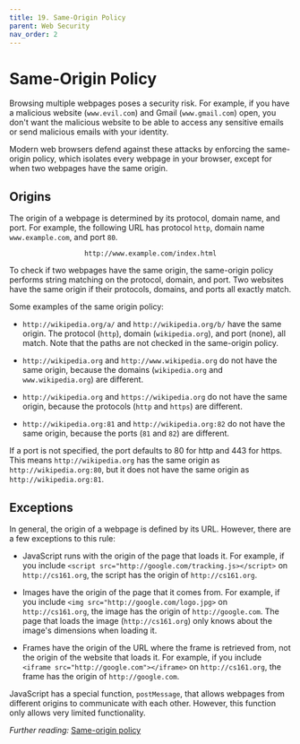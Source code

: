 ```yaml
---
title: 19. Same-Origin Policy
parent: Web Security
nav_order: 2
---
```


# Same-Origin Policy

Browsing multiple webpages poses a security risk. For example, if you have a
malicious website (`www.evil.com`) and Gmail (`www.gmail.com`) open, you don't
want the malicious website to be able to access any sensitive emails or send
malicious emails with your identity.

Modern web browsers defend against these attacks by enforcing the same-origin
policy, which isolates every webpage in your browser, except for when two
webpages have the same origin.

## Origins

The origin of a webpage is determined by its protocol, domain name, and port.
For example, the following URL has protocol `http`, domain name
`www.example.com`, and port `80`.

<p style="text-align: center">
  <code>http://www.example.com/index.html</code>
</p>

To check if two webpages have the same origin, the same-origin policy performs
string matching on the protocol, domain, and port. Two websites have the same
origin if their protocols, domains, and ports all exactly match.

Some examples of the same origin policy:

- `http://wikipedia.org/a/` and `http://wikipedia.org/b/` have the same origin.
  The protocol (`http`), domain (`wikipedia.org`), and port (none), all match.
  Note that the paths are not checked in the same-origin policy.

- `http://wikipedia.org` and `http://www.wikipedia.org` do not have the same
  origin, because the domains (`wikipedia.org` and `www.wikipedia.org`) are
  different.

- `http://wikipedia.org` and `https://wikipedia.org` do not have the same
  origin, because the protocols (`http` and `https`) are different.

- `http://wikipedia.org:81` and `http://wikipedia.org:82` do not have the same
  origin, because the ports (`81` and `82`) are different.

If a port is not specified, the port defaults to 80 for http and 443 for https.
This means `http://wikipedia.org` has the same origin as
`http://wikipedia.org:80`, but it does not have the same origin as
`http://wikipedia.org:81`.

## Exceptions

In general, the origin of a webpage is defined by its URL. However, there are a
few exceptions to this rule:

- JavaScript runs with the origin of the page that loads it. For example, if you
  include `<script src="http://google.com/tracking.js></script>` on
  `http://cs161.org`, the script has the origin of `http://cs161.org`.

- Images have the origin of the page that it comes from. For example, if you
  include `<img src="http://google.com/logo.jpg>` on `http://cs161.org`, the
  image has the origin of `http://google.com`. The page that loads the image
  (`http://cs161.org`) only knows about the image's dimensions when loading it.

- Frames have the origin of the URL where the frame is retrieved from, not the
  origin of the website that loads it. For example, if you include
  `<iframe src="http://google.com"></iframe>` on `http://cs161.org`, the frame
  has the origin of `http://google.com`.

JavaScript has a special function, `postMessage`, that allows webpages from
different origins to communicate with each other. However, this function only
allows very limited functionality.

_Further reading:_ [Same-origin
policy](https://developer.mozilla.org/en-US/docs/Web/Security/Same-origin_policy)
